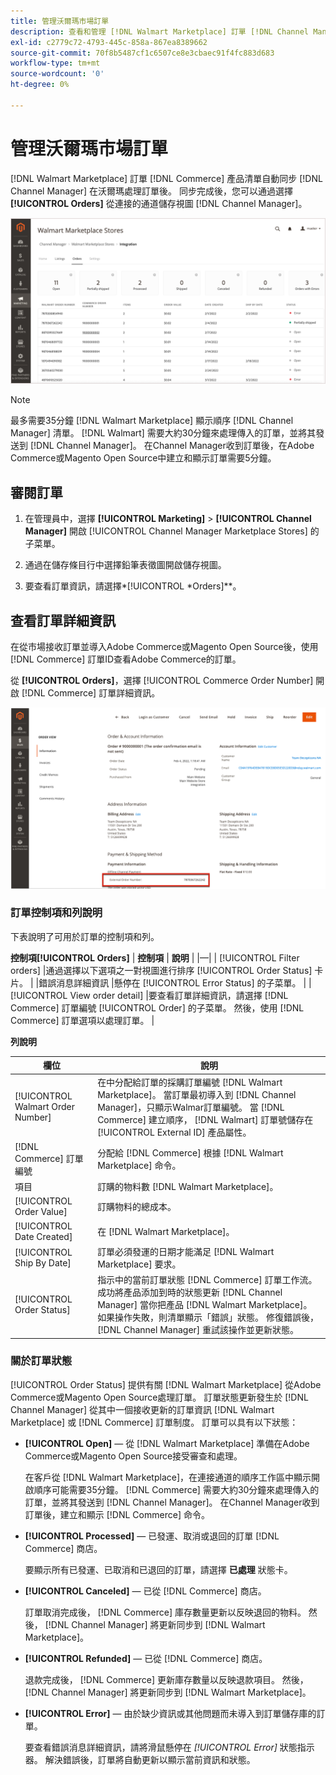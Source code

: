 ```yaml
---
title: 管理沃爾瑪市場訂單
description: 查看和管理 [!DNL Walmart Marketplace] 訂單 [!DNL Channel Manager] Adobe Commerce和Magento Open Source。
exl-id: c2779c72-4793-445c-858a-867ea8389662
source-git-commit: 70f8b5487cf1c6507ce8e3cbaec91f4fc883d683
workflow-type: tm+mt
source-wordcount: '0'
ht-degree: 0%

---
```


# 管理沃爾瑪市場訂單

[!DNL Walmart Marketplace] 訂單 [!DNL Commerce] 產品清單自動同步 [!DNL Channel Manager] 在沃爾瑪處理訂單後。 同步完成後，您可以通過選擇 **[!UICONTROL Orders]** 從連接的通道儲存視圖 [!DNL Channel Manager]。

![「渠道經理訂單」視圖用於管理Walmart Marketplace訂單](assets/orders-dashboard-view.png)

>[!NOTE]
>
>最多需要35分鐘 [!DNL Walmart Marketplace] 顯示順序 [!DNL Channel Manager] 清單。 [!DNL Walmart] 需要大約30分鐘來處理傳入的訂單，並將其發送到 [!DNL Channel Manager]。  在Channel Manager收到訂單後，在Adobe Commerce或Magento Open Source中建立和顯示訂單需要5分鐘。

## 審閱訂單

1. 在管理員中，選擇 **[!UICONTROL Marketing]** > **[!UICONTROL Channel Manager]** 開啟 [!UICONTROL Channel Manager Marketplace Stores] 的子菜單。

1. 通過在儲存條目行中選擇鉛筆表徵圖開啟儲存視圖。

1. 要查看訂單資訊，請選擇*[!UICONTROL *Orders]**。

## 查看訂單詳細資訊

在從市場接收訂單並導入Adobe Commerce或Magento Open Source後，使用 [!DNL Commerce] 訂單ID查看Adobe Commerce的訂單。

從 **[!UICONTROL Orders]**，選擇 [!UICONTROL Commerce Order Number] 開啟 [!DNL Commerce]  訂單詳細資訊。

![Walmart Marketplace訂單的「商務訂單」詳細資訊視圖](assets/order-detail-with-external-order-id.png)

### 訂單控制項和列說明

下表說明了可用於訂單的控制項和列。

**控制項[!UICONTROL Orders]**
| **控制項**                    | **說明**                                                                                                                                               | |—| | [!UICONTROL Filter orders]     |通過選擇以下選項之一對視圖進行排序 [!UICONTROL Order Status] 卡片。                                                                                        | |錯誤消息詳細資訊 |懸停在 [!UICONTROL Error Status] 的子菜單。                                                                      | | [!UICONTROL View order detail] |要查看訂單詳細資訊，請選擇 [!DNL Commerce] 訂單編號 [!UICONTROL Order] 的子菜單。 然後，使用 [!DNL Commerce] 訂單選項以處理訂單。 |

**列說明**

| 欄位 | 說明 |
|------------------------------------|----------------------------------------------------------------------------------------------------------------------------------------------------------------------------------------------------------------------------------------------------------------------------------------------------------------------------------------------------------------------------------|
| [!UICONTROL  Walmart Order Number] | 在中分配給訂單的採購訂單編號 [!DNL Walmart Marketplace]。 當訂單最初導入到 [!DNL Channel Manager]，只顯示Walmar訂單編號。 當 [!DNL Commerce] 建立順序， [!DNL Walmart] 訂單號儲存在 [!UICONTROL External ID] 產品屬性。 |
| [!DNL Commerce]  訂單編號 | 分配給 [!DNL Commerce]  根據 [!DNL Walmart Marketplace] 命令。 |
| 項目 | 訂購的物料數 [!DNL Walmart Marketplace]。 |
| [!UICONTROL Order Value] | 訂購物料的總成本。 |
| [!UICONTROL Date Created] | 在 [!DNL Walmart Marketplace]。 |
| [!UICONTROL Ship By Date] | 訂單必須發運的日期才能滿足 [!DNL Walmart Marketplace] 要求。 |
| [!UICONTROL Order Status] | 指示中的當前訂單狀態 [!DNL Commerce] 訂單工作流。 成功將產品添加到時的狀態更新 [!DNL Channel Manager] 當你把產品 [!DNL Walmart Marketplace]。 如果操作失敗，則清單顯示「錯誤」狀態。 修復錯誤後， [!DNL Channel Manager] 重試該操作並更新狀態。 |

### 關於訂單狀態

[!UICONTROL Order Status] 提供有關 [!DNL Walmart Marketplace] 從Adobe Commerce或Magento Open Source處理訂單。 訂單狀態更新發生於 [!DNL Channel Manager] 從其中一個接收更新的訂單資訊 [!DNL Walmart Marketplace] 或 [!DNL Commerce] 訂單制度。 訂單可以具有以下狀態：

* **[!UICONTROL Open]** — 從 [!DNL Walmart Marketplace] 準備在Adobe Commerce或Magento Open Source接受審查和處理。

   在客戶從 [!DNL Walmart Marketplace]，在連接通道的順序工作區中顯示開啟順序可能需要35分鐘。 [!DNL Commerce] 需要大約30分鐘來處理傳入的訂單，並將其發送到 [!DNL Channel Manager]。 在Channel Manager收到訂單後，建立和顯示 [!DNL Commerce] 命令。

* **[!UICONTROL Processed]** — 已發運、取消或退回的訂單 [!DNL Commerce] 商店。

   要顯示所有已發運、已取消和已退回的訂單，請選擇 **已處理** 狀態卡。

* **[!UICONTROL Canceled]** — 已從 [!DNL Commerce] 商店。

   訂單取消完成後， [!DNL Commerce] 庫存數量更新以反映退回的物料。 然後， [!DNL Channel Manager] 將更新同步到 [!DNL Walmart Marketplace]。

* **[!UICONTROL Refunded]** — 已從 [!DNL Commerce] 商店。

   退款完成後， [!DNL Commerce] 更新庫存數量以反映退款項目。 然後， [!DNL Channel Manager] 將更新同步到 [!DNL Walmart Marketplace]。

* **[!UICONTROL Error]** — 由於缺少資訊或其他問題而未導入到訂單儲存庫的訂單。

   要查看錯誤消息詳細資訊，請將滑鼠懸停在 *[!UICONTROL Error]* 狀態指示器。 解決錯誤後，訂單將自動更新以顯示當前資訊和狀態。

